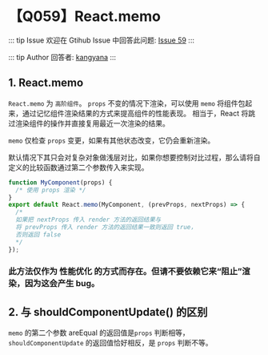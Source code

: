 # 【Q059】React.memo


::: tip Issue
欢迎在 Gtihub Issue 中回答此问题: [Issue 59](https://github.com/kangyana/daily-question/issues/59)
:::

::: tip Author
回答者: [kangyana](https://github.com/kangyana)
:::
## 1. React.memo
`React.memo` 为 `高阶组件`。
`props` 不变的情况下渲染，可以使用 `memo` 将组件包起来，通过记忆组件渲染结果的方式来提高组件的性能表现。
相当于，React 将跳过渲染组件的操作并直接复用最近一次渲染的结果。

`memo` 仅检查 `props` 变更，如果有其他状态改变，它仍会重新渲染。

默认情况下其只会对复杂对象做浅层对比，如果你想要控制对比过程，那么请将自定义的比较函数通过第二个参数传入来实现。
```javascript
function MyComponent(props) {
  /* 使用 props 渲染 */
}
export default React.memo(MyComponent, (prevProps, nextProps) => {
  /*
  如果把 nextProps 传入 render 方法的返回结果与
  将 prevProps 传入 render 方法的返回结果一致则返回 true，
  否则返回 false
  */
});
```

### 此方法仅作为 **性能优化** 的方式而存在。但请不要依赖它来“阻止”渲染，因为这会产生 bug。

## 2. 与 shouldComponentUpdate() 的区别
`memo` 的第二个参数 areEqual 的返回值是`props` 判断相等，
`shouldComponentUpdate` 的返回值恰好相反，是 `props` 判断不等。

